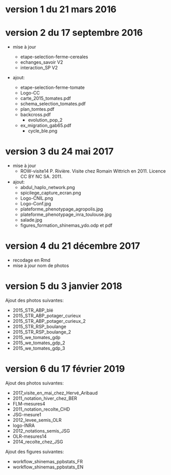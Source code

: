 #  version 1 du 21 mars 2016

# version 2  du 17 septembre 2016
- mise à jour 
    - etape-selection-ferme-cereales
  	- echanges_savoir V2
  	- interaction_SP V2

- ajout:
    - etape-selection-ferme-tomate
  	- Logo-CC
  	- carte_2015_tomates.pdf
  	- schema_selection_tomates.pdf
  	- plan_tomtes.pdf
  	- backcross.pdf
 	  - evolution_pop_2
  	- ex_migration_gab65.pdf
 	  - cycle_ble.png

# version 3  du 24 mai 2017
- mise à jour 
    - ROW-visite14 P. Rivière. Visite chez Romain Wittrich en 2011. Licence CC BY NC SA. 2011.
- ajout:
    - abdul_haplo_network.png
  	- spicilege_capture_ecran.png
  	- Logo-CNIL.png
  	- Logo-Conf.jpg
  	- plateforme_phenotypage_agropolis.jpg
  	- plateforme_phenotypage_inra_toulouse.jpg
  	- salade.jpg
  	- figures_formation_shinemas_ydo.odp et pdf 

# version 4 du 21 décembre 2017

- recodage en Rmd
- mise à jour nom de photos

# version 5 du 3 janvier 2018
Ajout des photos suivantes:

- 2015_STR_ABP_blé
- 2015_STR_ABP_potager_curieux
- 2015_STR_ABP_potager_curieux_2
- 2015_STR_RSP_boulange
- 2015_STR_RSP_boulange_2
- 2015_we_tomates_gdp
- 2015_we_tomates_gdp_2
- 2015_we_tomates_gdp_3

# version 6 du 17 février 2019

Ajout des photos suivantes:

- 2017_visite_en_mai_chez_Hervé_Aribaud
- 2011_notation_hiver_chez_BER
- FLM-mesures4
- 2011_notation_recolte_CHD
- JSG-mesure1
- 2012_levee_semis_OLR
- logo-INRA
- 2012_notations_semis_JSG
- OLR-mesures14
- 2014_recolte_chez_JSG

Ajout des figures suivantes:

- workflow_shinemas_ppbstats_FR
- workflow_shinemas_ppbstats_EN

